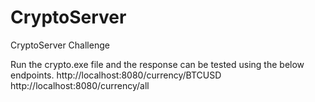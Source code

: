 # CryptoServer
CryptoServer Challenge 

Run the crypto.exe file and the response can be tested using the below endpoints.
http://localhost:8080/currency/BTCUSD
http://localhost:8080/currency/all
